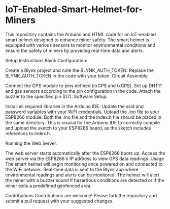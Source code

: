 # IoT-Enabled-Smart-Helmet-for-Miners
This repository contains the Arduino and HTML code for an IoT-enabled smart helmet designed to enhance miner safety. The smart helmet is equipped with various sensors to monitor environmental conditions and ensure the safety of miners by providing real-time data and alerts.

Setup Instructions
Blynk Configuration:

Create a Blynk project and note the BLYNK_AUTH_TOKEN.
Replace the BLYNK_AUTH_TOKEN in the code with your token.
Circuit Assembly:

Connect the GPS module to pins defined (rxGPS and txGPS).
Set up DHT11 and gas sensors according to the pin configuration in the code.
Attach the buzzer to the specified pin (D7).
Software Setup:

Install all required libraries in the Arduino IDE.
Update the ssid and password variables with your WiFi credentials.
Upload the .ino file to your ESP8266 module.
Both the .ino file and the index.h file should be placed in the same directory. This is crucial for the Arduino IDE to correctly compile and upload the sketch to your ESP8266 board, as the sketch includes references to index.h.

Running the Web Server:

The web server starts automatically after the ESP8266 boots up.
Access the web server via the ESP8266's IP address to view GPS data readings.
Usage
The smart helmet will begin monitoring once powered on and connected to the WiFi network.
Real-time data is sent to the Blynk app where environmental readings and alerts can be monitored.
The helmet will alert the miner with a buzzer sound if hazardous conditions are detected or if the miner exits a predefined geofenced area.

Contributions
Contributions are welcome! Please fork the repository and submit a pull request with your suggested changes.
